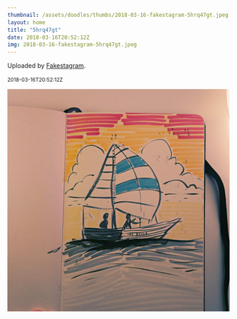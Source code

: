 ```yaml
---
thumbnail: /assets/doodles/thumbs/2018-03-16-fakestagram-5hrq47gt.jpeg
layout: home
title: "5hrq47gt"
date: 2018-03-16T20:52:12Z
img: 2018-03-16-fakestagram-5hrq47gt.jpeg
---
```


Uploaded by [Fakestagram](https://github.com/opyate/fakestagram).

<small>2018-03-16T20:52:12Z</small>

![Uploaded by Fakestagram](/assets/doodles/original/2018-03-16-fakestagram-5hrq47gt.jpeg)
